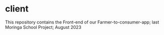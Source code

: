 # client

This repository contains the Front-end of our Farmer-to-consumer-app; last Moringa School Project; August 2023

